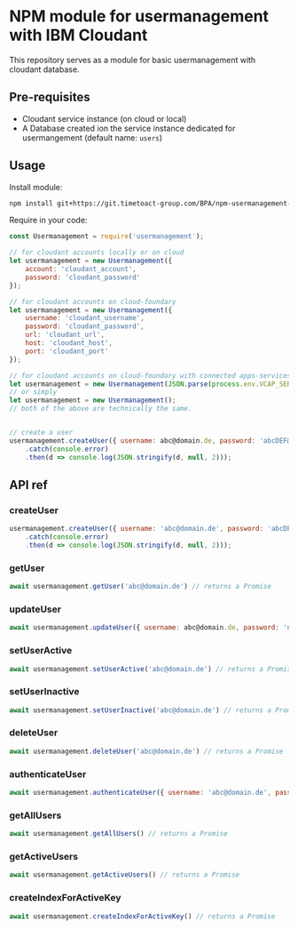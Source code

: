 # NPM module for usermanagement with IBM Cloudant
This repository serves as a module for basic usermanagement with cloudant database.

## Pre-requisites
- Cloudant service instance (on cloud or local)
- A Database created ion the service instance dedicated for usermangement (default name: `users`)

## Usage
Install module:
```bash
npm install git+https://git.timetoact-group.com/BPA/npm-usermanagement-cloudant.git --save
```

Require in your code:
```javascript
const Usermanagement = require('usermanagement');

// for cloudant accounts locally or on cloud
let usermanagement = new Usermanagement({
	account: 'cloudant_account', 
	password: 'cloudant_password'
});

// for cloudant accounts on cloud-foundary
let usermanagement = new Usermanagement({
	username: 'cloudant_username', 
	password: 'cloudant_password',
	url: 'cloudant_url',
	host: 'cloudant_host',
	port: 'cloudant_port'
});

// for cloudant accounts on cloud-foundary with connected apps-services via VCAP_SERVICES env var
let usermanagement = new Usermanagement(JSON.parse(process.env.VCAP_SERVICES).cloudantNoSQLDB[0].credentials);
// or simply
let usermanagement = new Usermanagement();
// both of the above are technically the same.


// create a user
usermanagement.createUser({ username: abc@domain.de, password: 'abcDEF@123' })
	.catch(console.error)
	.then(d => console.log(JSON.stringify(d, null, 2)));
```

## API ref
### createUser
```javascript
usermanagement.createUser({ username: 'abc@domain.de', password: 'abcDEF@123' })
	.catch(console.error)
	.then(d => console.log(JSON.stringify(d, null, 2)));
```

### getUser
```javascript
await usermanagement.getUser('abc@domain.de') // returns a Promise
```

### updateUser
```javascript
await usermanagement.updateUser({ username: abc@domain.de, password: 'newPassword', role: 'newRole' }) // returns a Promise
```

### setUserActive
```javascript
await usermanagement.setUserActive('abc@domain.de') // returns a Promise
```

### setUserInactive
```javascript
await usermanagement.setUserInactive('abc@domain.de') // returns a Promise
```

### deleteUser
```javascript
await usermanagement.deleteUser('abc@domain.de') // returns a Promise
```

### authenticateUser
```javascript
await usermanagement.authenticateUser({ username: 'abc@domain.de', password: 'passwordToBeVarified' }) // returns a Promise
```

### getAllUsers
```javascript
await usermanagement.getAllUsers() // returns a Promise
```

### getActiveUsers
```javascript
await usermanagement.getActiveUsers() // returns a Promise
```

### createIndexForActiveKey
```javascript
await usermanagement.createIndexForActiveKey() // returns a Promise
```
